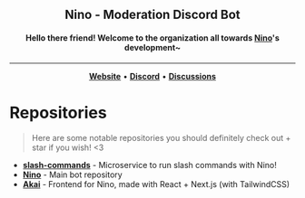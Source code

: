 <div align='center'>
  <h2>Nino - Moderation Discord Bot</h2>
  <h4>Hello there friend! Welcome to the organization all towards <a href='https://nino.sh'>Nino</a>'s development~</h4>
  <hr />
    <div align='center'>
    <a href="https://nino.sh"><strong>Website</strong></a>  •  <a href="https://discord.gg/ATmjFH9kMH"><strong>Discord</strong></a>   •   <a href="https://github.com/NinoDiscord/Nino/discussions"><strong>Discussions</strong></a>
  </div>
</div>

# Repositories
> Here are some notable repositories you should definitely check out + star if you wish! <3

- [**slash-commands**](https://github.com/NinoDiscord/slash-commands) - Microservice to run slash commands with Nino!
- [**Nino**](https://github.com/NinoDiscord/Nino) - Main bot repository
- [**Akai**](https://github.com/NinoDiscord/Akai) - Frontend for Nino, made with React + Next.js (with TailwindCSS)
